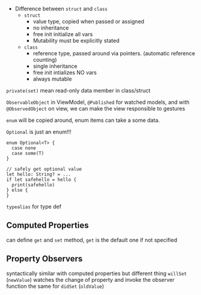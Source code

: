 - Difference between `struct` and `class`
  - `struct` 
    - value type, copied when passed or assigned
    - no inheritance
    - free init initialize all vars
    - Mutability must be explicitly stated 
  - `class` 
    - reference type, passed around via pointers. (automatic reference counting)
    - single inheritance
    - free init intializes NO vars
    - always mutable


`private(set)` mean read-only data member in class/struct


`ObservableObject` in ViewModel, `@Published` for watched models, and with `@ObservedObject` on view, we can make the view responsible to gestures


`enum` will be copied around, enum items can take a some data. 

`Optional` is just an enum!!!

```
enum Optional<T> {
  case none
  case some(T)
}
```

```
// safely get optional value
let hello: String? = ...
if let safehello = hello {
  print(safehello)
} else {
}
```

`typealias` for type def 


## Computed Properties
can define `get` and `set` method, `get` is the default one if not specified

## Property Observers
syntactically similar with computed properties but different thing
`willSet` (`newValue`) watches the change of property and invoke the observer function
the same for `didSet` (`oldValue`)




